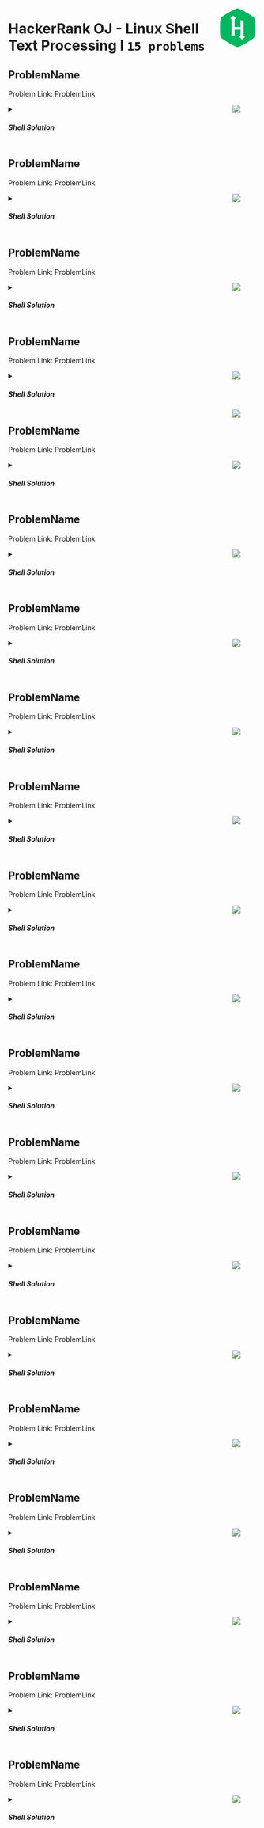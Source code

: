 <a href="/level-1/hackerrank/python/solutions/text-processing-I.md"><img align="right" width="80" src="/logos/hackerrank.png"></img></a>

# HackerRank OJ - Linux Shell <br> Text Processing I `15 problems`

## ProblemName
Problem Link: ProblemLink

<a href="/level-1/hackerrank/linux-shell/solutions/text-processing-I.md"><img align="right" width="50" src="https://github.com/cs-MohamedAyman/cs-MohamedAyman/blob/main/repos-logos/shell.png"></img></a>
<details>
    <summary><h5>Shell Solution</h5></summary>

```shell

```

</details>

## ProblemName
Problem Link: ProblemLink

<a href="/level-1/hackerrank/linux-shell/solutions/text-processing-I.md"><img align="right" width="50" src="https://github.com/cs-MohamedAyman/cs-MohamedAyman/blob/main/repos-logos/shell.png"></img></a>
<details>
    <summary><h5>Shell Solution</h5></summary>

```shell

```

</details>

## ProblemName
Problem Link: ProblemLink

<a href="/level-1/hackerrank/linux-shell/solutions/text-processing-I.md"><img align="right" width="50" src="https://github.com/cs-MohamedAyman/cs-MohamedAyman/blob/main/repos-logos/shell.png"></img></a>
<details>
    <summary><h5>Shell Solution</h5></summary>

```shell

```

</details>

## ProblemName
Problem Link: ProblemLink

<a href="/level-1/hackerrank/linux-shell/solutions/text-processing-I.md"><img align="right" width="50" src="https://github.com/cs-MohamedAyman/cs-MohamedAyman/blob/main/repos-logos/shell.png"></img></a>
<details>
    <summary><h5>Shell Solution</h5></summary>

```shell

```

</details>
<a href="/level-1/hackerrank/linux-shell/solutions/text-processing-I.md"><img align="right" width="50" src="https://github.com/cs-MohamedAyman/cs-MohamedAyman/blob/main/repos-logos/cpp.png"></img></a>

## ProblemName
Problem Link: ProblemLink

<a href="/level-1/hackerrank/linux-shell/solutions/text-processing-I.md"><img align="right" width="50" src="https://github.com/cs-MohamedAyman/cs-MohamedAyman/blob/main/repos-logos/shell.png"></img></a>
<details>
    <summary><h5>Shell Solution</h5></summary>

```shell

```

</details>

## ProblemName
Problem Link: ProblemLink

<a href="/level-1/hackerrank/linux-shell/solutions/text-processing-I.md"><img align="right" width="50" src="https://github.com/cs-MohamedAyman/cs-MohamedAyman/blob/main/repos-logos/shell.png"></img></a>
<details>
    <summary><h5>Shell Solution</h5></summary>

```shell

```

</details>

## ProblemName
Problem Link: ProblemLink

<a href="/level-1/hackerrank/linux-shell/solutions/text-processing-I.md"><img align="right" width="50" src="https://github.com/cs-MohamedAyman/cs-MohamedAyman/blob/main/repos-logos/shell.png"></img></a>
<details>
    <summary><h5>Shell Solution</h5></summary>

```shell

```

</details>

## ProblemName
Problem Link: ProblemLink

<a href="/level-1/hackerrank/linux-shell/solutions/text-processing-I.md"><img align="right" width="50" src="https://github.com/cs-MohamedAyman/cs-MohamedAyman/blob/main/repos-logos/shell.png"></img></a>
<details>
    <summary><h5>Shell Solution</h5></summary>

```shell

```

</details>

## ProblemName
Problem Link: ProblemLink

<a href="/level-1/hackerrank/linux-shell/solutions/text-processing-I.md"><img align="right" width="50" src="https://github.com/cs-MohamedAyman/cs-MohamedAyman/blob/main/repos-logos/shell.png"></img></a>
<details>
    <summary><h5>Shell Solution</h5></summary>

```shell

```

</details>

## ProblemName
Problem Link: ProblemLink

<a href="/level-1/hackerrank/linux-shell/solutions/text-processing-I.md"><img align="right" width="50" src="https://github.com/cs-MohamedAyman/cs-MohamedAyman/blob/main/repos-logos/shell.png"></img></a>
<details>
    <summary><h5>Shell Solution</h5></summary>

```shell

```

</details>

## ProblemName
Problem Link: ProblemLink

<a href="/level-1/hackerrank/linux-shell/solutions/text-processing-I.md"><img align="right" width="50" src="https://github.com/cs-MohamedAyman/cs-MohamedAyman/blob/main/repos-logos/shell.png"></img></a>
<details>
    <summary><h5>Shell Solution</h5></summary>

```shell

```

</details>

## ProblemName
Problem Link: ProblemLink

<a href="/level-1/hackerrank/linux-shell/solutions/text-processing-I.md"><img align="right" width="50" src="https://github.com/cs-MohamedAyman/cs-MohamedAyman/blob/main/repos-logos/shell.png"></img></a>
<details>
    <summary><h5>Shell Solution</h5></summary>

```shell

```

</details>

## ProblemName
Problem Link: ProblemLink

<a href="/level-1/hackerrank/linux-shell/solutions/text-processing-I.md"><img align="right" width="50" src="https://github.com/cs-MohamedAyman/cs-MohamedAyman/blob/main/repos-logos/shell.png"></img></a>
<details>
    <summary><h5>Shell Solution</h5></summary>

```shell

```

</details>

## ProblemName
Problem Link: ProblemLink

<a href="/level-1/hackerrank/linux-shell/solutions/text-processing-I.md"><img align="right" width="50" src="https://github.com/cs-MohamedAyman/cs-MohamedAyman/blob/main/repos-logos/shell.png"></img></a>
<details>
    <summary><h5>Shell Solution</h5></summary>

```shell

```

</details>

## ProblemName
Problem Link: ProblemLink

<a href="/level-1/hackerrank/linux-shell/solutions/text-processing-I.md"><img align="right" width="50" src="https://github.com/cs-MohamedAyman/cs-MohamedAyman/blob/main/repos-logos/shell.png"></img></a>
<details>
    <summary><h5>Shell Solution</h5></summary>

```shell

```

</details>

## ProblemName
Problem Link: ProblemLink

<a href="/level-1/hackerrank/linux-shell/solutions/text-processing-I.md"><img align="right" width="50" src="https://github.com/cs-MohamedAyman/cs-MohamedAyman/blob/main/repos-logos/shell.png"></img></a>
<details>
    <summary><h5>Shell Solution</h5></summary>

```shell

```

</details>

## ProblemName
Problem Link: ProblemLink

<a href="/level-1/hackerrank/linux-shell/solutions/text-processing-I.md"><img align="right" width="50" src="https://github.com/cs-MohamedAyman/cs-MohamedAyman/blob/main/repos-logos/shell.png"></img></a>
<details>
    <summary><h5>Shell Solution</h5></summary>

```shell

```

</details>

## ProblemName
Problem Link: ProblemLink

<a href="/level-1/hackerrank/linux-shell/solutions/text-processing-I.md"><img align="right" width="50" src="https://github.com/cs-MohamedAyman/cs-MohamedAyman/blob/main/repos-logos/shell.png"></img></a>
<details>
    <summary><h5>Shell Solution</h5></summary>

```shell

```

</details>

## ProblemName
Problem Link: ProblemLink

<a href="/level-1/hackerrank/linux-shell/solutions/text-processing-I.md"><img align="right" width="50" src="https://github.com/cs-MohamedAyman/cs-MohamedAyman/blob/main/repos-logos/shell.png"></img></a>
<details>
    <summary><h5>Shell Solution</h5></summary>

```shell

```

</details>

## ProblemName
Problem Link: ProblemLink

<a href="/level-1/hackerrank/linux-shell/solutions/text-processing-I.md"><img align="right" width="50" src="https://github.com/cs-MohamedAyman/cs-MohamedAyman/blob/main/repos-logos/shell.png"></img></a>
<details>
    <summary><h5>Shell Solution</h5></summary>

```shell

```

</details>
